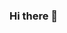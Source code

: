 ### Hi there 👋

<!--
**liujunqiscu/liujunqiscu** is a ✨ _special_ ✨ repository because its `README.md` (this file) appears on your GitHub profile.

Here are some ideas to get you started:

- 🔭 I’m currently working on unsupervised leanring, deep clustering and deep learning on graphs!

- 🤔 I’m looking for help with pasionate students who are interesting in this filed!

- 📫 Contact me: liujunqi19@nudt.edu.cn

-->
 
